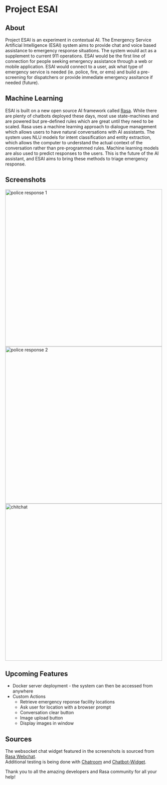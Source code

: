 # Project ESAI  


## About
Project ESAI is an experiment in contextual AI.  The Emergency Service Artificial Intelligence (ESAI) system aims to provide chat and voice based assistance to emergency response situations.  The system would act as a supplement to current 911 operations.  ESAI would be the first line of connection for people seeking emergency assistance through a web or mobile application.  ESAI would connect to a user, ask what type of emergency service is needed (ie. police, fire, or ems) and build a pre-screening for dispatchers or provide immediate emergency assitance if needed (future).

## Machine Learning

ESAI is built on a new open source AI framework called [Rasa].  While there are plenty of chatbots deployed these days, most use state-machines and are powered but pre-defined rules which are great until they need to be scaled.  Rasa uses a machine learning approach to dialogue management which allows users to have natural conversations with AI assistants.  The system uses NLU models for intent classification and entity extraction, which allows the computer to understand the actual context of the conversation rather than pre-programmed rules.  Machine learning models are also used to predict responses to the users.  This is the future of the AI assistant, and ESAI aims to bring these methods to triage emergency response.  

## Screenshots
<img src="./screenshots/esai_response1.gif" width="auto" height="500" title= "police response 1" alt= "police response 1"/>
<img src="./screenshots/esai_response2.gif" width="auto" height="500" title= "police response 2" alt= "police response 2"/>  
<img src="./screenshots/esai_chitchat.gif" width="auto" height="500" title= "chitchat" alt= "chitchat"/>  

## Upcoming Features
* Docker server deployment - the system can then be accessed from anywhere
* Custom Actions  
    * Retrieve emergency reponse facility locations
    * Ask user for location with a browser prompt
    * Conversation clear button
    * Image upload button
    * Display images in window


## Sources
The websocket chat widget featured in the screenshots is sourced from [Rasa Webchat].  
Additional testing is being done with [Chatroom] and [Chatbot-Widget].  

Thank you to all the amazing developers and Rasa community for all your help!  

<!-- Links -->
[Rasa]:https://www.rasa.ai 
[Rasa Webchat]:https://github.com/botfront/rasa-webchat
[Chatroom]:https://github.com/scalableminds/chatroom
[Chatbot-Widget]:https://github.com/JiteshGaikwad/Chatbot-Widget

